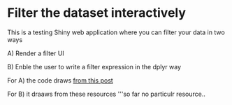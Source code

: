 # Filter the dataset interactively    

This is a testing Shiny web application where you can filter your data 
in two ways    

A) Render a filter UI    

B) Enble the user to write a filter expression in the dplyr way 

For A) the code draws [from this post](
https://towardsdatascience.com/utilizing-quosures-to-create-ultra-flexible-filtering-controls-in-r-shiny-f3e5dc461399)

For B) it draaws from these resources
'''so far no particulr resource..
